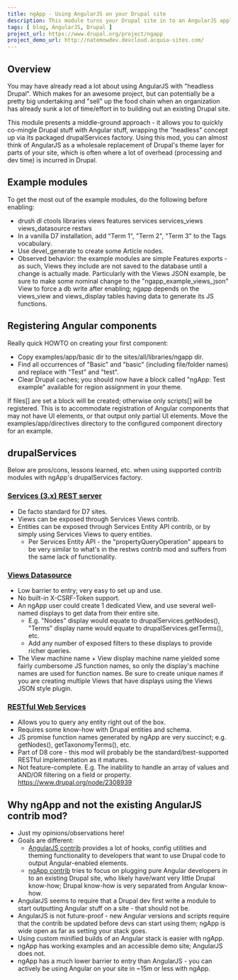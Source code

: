 ```yaml
---
title: ngApp - Using AngularJS on your Drupal site
description: This module turns your Drupal site in to an AngularJS application. Its goal is to help you start using Angular on your site very quickly, optionally using popular contrib modules for retrieving JSON data from local RESTful endpoints.
tags: [ blog, AngularJS, Drupal ]
project_url: https://www.drupal.org/project/ngapp
project_demo_url: http://natemowdev.devcloud.acquia-sites.com/
---
```


## Overview

You may have already read a lot about using AngularJS with "headless Drupal".
Which makes for an awesome project, but can potentially be a pretty big
undertaking and "sell" up the food chain when an organization has already sunk
a lot of time/effort in to building out an existing Drupal site.

This module presents a middle-ground approach - it allows you to quickly
co-mingle Drupal stuff with Angular stuff, wrapping the "headless" concept up
via its packaged drupalServices factory. Using this mod, you can almost think of
AngularJS as a wholesale replacement of Drupal's theme layer for parts of your
site, which is often where a lot of overhead (processing and dev time) is
incurred in Drupal.

## Example modules

To get the most out of the example modules, do the following before enabling:

* drush dl ctools libraries views features services services_views
  views_datasource restws
* In a vanilla D7 installation, add "Term 1", "Term 2", "Term 3" to the Tags
  vocabulary.
* Use devel_generate to create some Article nodes.
* Observed behavior: the example modules are simple Features exports - as such,
  Views they include are not saved to the database until a change is actually
  made. Particularly with the Views JSON example, be sure to make some nominal
  change to the "ngapp_example_views_json" View to force a db write after
  enabling; ngapp depends on the views_view and views_display tables having
  data to generate its JS functions.

## Registering Angular components

Really quick HOWTO on creating your first component:

* Copy examples/app/basic dir to the sites/all/libraries/ngapp dir.
* Find all occurrences of "Basic" and "basic" (including file/folder names)
  and replace with "Test" and "test".
* Clear Drupal caches; you should now have a block called
  "ngApp: Test example" available for region assignment in your theme.

If files[] are set a block will be created; otherwise only scripts[] will be
registered. This is to accommodate registration of Angular components that
may not have UI elements, or that output only partial UI elements. Move the
examples/app/directives directory to the configured component directory for
an example.

## drupalServices

Below are pros/cons, lessons learned, etc. when using supported contrib modules
with ngApp's drupalServices factory.

### [Services (3.x) REST server](https://www.drupal.org/project/services)

* De facto standard for D7 sites.
* Views can be exposed through Services Views contrib.
* Entities can be exposed through Services Entity API contrib, or by simply
  using Services Views to query entities.
  * Per Services Entity API - the "propertyQueryOperation" appears to be very
    similar to what's in the restws contrib mod and suffers from the same lack
    of functionality.

### [Views Datasource](https://www.drupal.org/project/views_datasource)

* Low barrier to entry; very easy to set up and use.
* No built-in X-CSRF-Token support.
* An ngApp user could create 1 dedicated View, and use several well-named
  displays to get data from their entire site.
  * E.g. "Nodes" display would equate to drupalServices.getNodes(), "Terms"
    display name would equate to drupalServices.getTerms(), etc.
  * Add any number of exposed filters to these displays to provide richer
    queries.
* The View machine name + View display machine name yielded some fairly
  cumbersome JS function names, so only the display's machine names are used for
  function names. Be sure to create unique names if you are creating multiple
  Views that have displays using the Views JSON style plugin.

### [RESTful Web Services](https://www.drupal.org/project/restws)

* Allows you to query any entity right out of the box.
* Requires some know-how with Drupal entities and schema.
* JS promise function names generated by ngApp are very succinct; e.g.
  getNodes(), getTaxonomyTerms(), etc.
* Part of D8 core - this mod will probably be the standard/best-supported
  RESTful implementation as it matures.
* Not feature-complete. E.g. The inability to handle an array of values and
  AND/OR filtering on a field or property.
  https://www.drupal.org/node/2308939

## Why ngApp and not the existing AngularJS contrib mod?

* Just my opinions/observations here!
* Goals are different:
  * [AngularJS contrib](https://www.drupal.org/project/angularjs) provides a lot of hooks, config utilities and theming
    functionality to developers that want to use Drupal code to output
    Angular-enabled elements.
  * [ngApp contrib](https://www.drupal.org/project/ngapp) tries to focus on plugging pure Angular developers in to an
    existing Drupal site, who likely have/want very little Drupal know-how;
    Drupal know-how is very separated from Angular know-how.
* AngularJS seems to require that a Drupal dev first write a module to start
  outputting Angular stuff on a site - that should not be.
* AngularJS is not future-proof - new Angular versions and scripts require that
  the contrib be updated before devs can start using them; ngApp is wide open
  as far as setting your stack goes.
* Using custom minified builds of an Angular stack is easier with ngApp.
* ngApp has working examples and an accessible demo site; AngularJS does not.
* ngApp has a much lower barrier to entry than AngularJS - you can actively
  be using Angular on your site in ~15m or less with ngApp.

